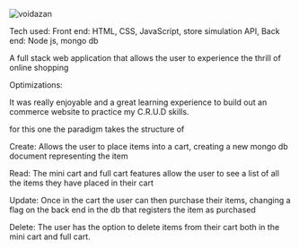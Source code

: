 
![voidazan](https://user-images.githubusercontent.com/23227549/201449338-0b4a7ff4-8276-4c73-8a11-c5da5c9d44e7.png)


Tech used: 
Front end: HTML, CSS, JavaScript, store simulation API,
Back end: Node js, mongo db

A full stack web application that allows the user to experience the thrill of online shopping

Optimizations:

It was really enjoyable and a great learning experience to build out an commerce website to practice my C.R.U.D skills.

for this one the paradigm takes the structure of

Create: Allows the user to place items into a cart, creating a new mongo db document representing the item

Read: The mini cart and full cart features allow the user to see a list of all the items they have placed in their cart

Update: Once in the cart the user can then purchase their items, changing a flag on the back end in the db that registers the item as purchased

Delete: The user has the option to delete items from their cart both in the mini cart and full cart.
